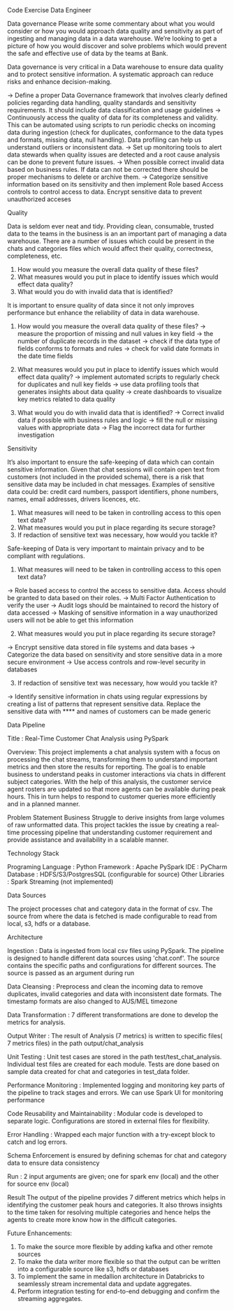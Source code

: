  Code Exercise Data Engineer


Data governance
Please write some commentary about what you would consider or how you would
approach data quality and sensitivity as part of ingesting and managing data in a
data warehouse. We’re looking to get a picture of how you would discover and
solve problems which would prevent the safe and effective use of data by the
teams at Bank.

Data governance is very critical in a Data warehouse to ensure data quality and to protect sensitive information. A systematic approach can reduce risks and enhance decision-making.

-> Define a proper Data Governance framework that involves clearly defined policies regarding data handling, quality standards and sensitivity requirements. It should include data classification and usage guidelines 
-> Continuously access the quality of data for its completeness and validity. This can be automated using scripts to run periodic checks on incoming data during ingestion (check for duplicates, conformance to the data types and formats, missing data, null handling). Data profiling can help us understand outliers or inconsistent data.
-> Set up monitoring tools to alert data stewards when quality issues are detected and a root cause analysis can be done to prevent future issues.
-> When possible correct invalid data based on business rules. If data can not be corrected there should be proper mechanisms to delete or archive them.
-> Categorize sensitive information based on its sensitivity and then implement Role based Access controls to control access to data. Encrypt sensitive data to prevent unauthorized acceses 


Quality

Data is seldom ever neat and tidy. Providing clean, consumable, trusted data to
the teams in the business is an an important part of managing a data warehouse.
There are a number of issues which could be present in the chats and categories
files which would affect their quality, correctness, completeness, etc.
1. How would you measure the overall data quality of these files?
2. What measures would you put in place to identify issues which would effect
data quality?
3. What would you do with invalid data that is identified?


It is important to ensure quality of data since it not only improves performance but enhance the reliability of data in data warehouse.

1. How would you measure the overall data quality of these files?
-> measure the proportion of missing and null values in key field
-> the number of duplicate records in the dataset
-> check if the data type of fields conforms to formats and rules
-> check for valid date formats in the date time fields

2. What measures would you put in place to identify issues which would effect
data quality?
-> implement automated scripts to regularly check for duplicates and null key fields 
-> use data profiling tools that generates insights about data quality
-> create dashboards to visualize key metrics related to data quality

3. What would you do with invalid data that is identified?
-> Correct invalid data if possible with business rules and logic
-> fill the null or missing values with appropriate data
-> Flag the incorrect data for further investigation


Sensitivity

It’s also important to ensure the safe-keeping of data which can contain sensitive
information. Given that chat sessions will contain open text from customers (not
included in the provided schema), there is a risk that sensitive data may be
included in chat messages. Examples of sensitive data could be: credit card
numbers, passport identifiers, phone numbers, names, email addresses, drivers
licences, etc.
1. What measures will need to be taken in controlling access to this open text
data?
2. What measures would you put in place regarding its secure storage?
3. If redaction of sensitive text was necessary, how would you tackle it?


Safe-keeping of Data is very important to maintain privacy and to be compliant with regulations.
1. What measures will need to be taken in controlling access to this open text
data?

-> Role based access to control the access to sensitive data. Access should be granted to data based on their roles.
-> Multi Factor Authentication to verify the user
-> Audit logs should be maintained to record the history of data accessed
-> Masking of sensitive information in a way unauthorized users will not be able to get this information 

2. What measures would you put in place regarding its secure storage?

-> Encrypt sensitive data stored in file systems and data bases
-> Categorize the data based on sensitivity and store sensitive data in a more secure environment
-> Use access controls and row-level security in databases 

3. If redaction of sensitive text was necessary, how would you tackle it?

-> Identify sensitive information in chats using regular expressions by creating a list of patterns that represent sensitive data. Replace the sensitive data with **** and names of customers can be made generic



Data Pipeline

Title : Real-Time Customer Chat Analysis using PySpark

Overview:
This project implements a chat analysis system with a focus on processing the chat streams, transforming them to understand important metrics and then store the results for reporting. The goal is to enable business to understand peaks in customer interactions via chats in different subject categories. With the help of this analysis, the customer service agent rosters are updated so that more agents can be available during peak hours. This in turn helps to respond to customer queries more efficiently and in a planned manner.

Problem Statement
Business Struggle to derive insights from large volumes of raw unformatted data. This project tackles the issue by creating a real-time processing pipeline that understanding customer requirement and provide assistance and availability in a scalable manner.



Technology Stack

Programing Language : Python
Framework : Apache PySpark
IDE : PyCharm
Database : HDFS/S3/PostgresSQL (configurable for source)
Other Libraries : Spark Streaming (not implemented)

Data Sources 

The project processes chat and category data in the format of csv. The source from where the data is fetched is made configurable to read from local, s3, hdfs or a database. 

Architecture 

Ingestion : Data is ingested from local csv files using PySpark. The pipeline is designed to handle different data sources using 'chat.conf'. The source contains the specific paths and configurations for different sources. The source is passed as an argument during run

Data Cleansing : Preprocess and clean the incoming data to remove duplicates, invalid categories and data with inconsistent date formats. The timestamp formats are also changed to AUS/MEL timezone

Data Transformation : 7 different transformations are done to develop the metrics for analysis.

Output Writer : The result of Analysis (7 metrics) is written to specific files( 7 metrics files) in the path output/chat_analysis

Unit Testing : Unit test cases are stored in the path test/test_chat_analysis. Individual test files are created for each module. Tests are done based on sample data created for chat and categories in test_data folder.

Performance Monitoring : Implemented logging and monitoring key parts of the pipeline to track stages and errors. We can use Spark UI for monitoring performance

Code Reusability and Maintainability : Modular code is developed to separate logic. Configurations are stored in external files for flexibility. 

Error Handling : Wrapped each major function with a try-except block to catch and log errors.

Schema Enforcement is ensured by defining schemas for chat and category data to ensure data consistency

Run : 2 input arguments are given; one for spark env (local) and the other for source env (local)



Result
The output of the pipeline provides 7 different metrics which helps in identifying the customer peak hours and categories. It also throws insights to the time taken for resolving multiple categories and hence helps the agents to create more know how in the difficult categories.

Future Enhancements:
1) To make the source more flexible by adding kafka and other remote sources
2) To make the data writer more flexible so that the output can be written into a configurable source like s3, hdfs or databases
3) To implement the same in medallion architecture in Databricks to seamlessly stream incremental data and update aggregates.
4) Perform integration testing for end-to-end debugging and confirm the streaming aggregates.



